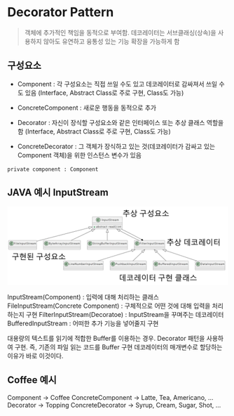 # Decorator Pattern
> 객체에 추가적인 책임을 동적으로 부여함. 데코레이터는 서브클래싱(상속)을 사용하지 않아도 유연하고 융통성 있는 기능 확장을 가능하게 함

## 구성요소
- Component : 각 구성요소는 직접 쓰일 수도 있고 데코레이터로 감싸져서 쓰일 수도 있음 (Interface, Abstract Class로 주로 구현, Class도 가능)

- ConcreteComponent : 새로운 행동을 동적으로 추가

- Decorator : 자신이 장식할 구성요소와 같은 인터페이스 또는 추상 클래스 역할을 함 (Interface, Abstract Class로 주로 구현, Class도 가능)

- ConcreteDecorator : 그 객체가 장식하고 있는 것(데코레이터가 감싸고 있는 Component 객체)을 위한 인스턴스 변수가 있음
```
private component : Component
```

## JAVA 예시 InputStream
![](./Decorator_Example.png)

InputStream(Component) : 입력에 대해 처리하는 클래스
FileInputStream(Concrete Component) : 구체적으로 어떤 것에 대해 입력을 처리하는지 구현
FilterInputStream(Decoratoe) : InputStream을 꾸며주는 데코레이터
BufferedInputStream : 어떠한 추가 기능을 넣어줄지 구현

대용량의 텍스트를 읽기에 적합한 Buffer를 이용하는 경우. Decorator 패턴을 사용하여 구현. 즉, 기존의 파일 읽는 코드를 Buffer 구현 데코레이터의 매개변수로 할당하는 이유가 바로 이것이다.

## Coffee 예시
Component -> Coffee
ConcreteComponent -> Latte, Tea, Americano, ...
Decorator -> Topping
ConcreteDecorator -> Syrup, Cream, Sugar, Shot, ...
